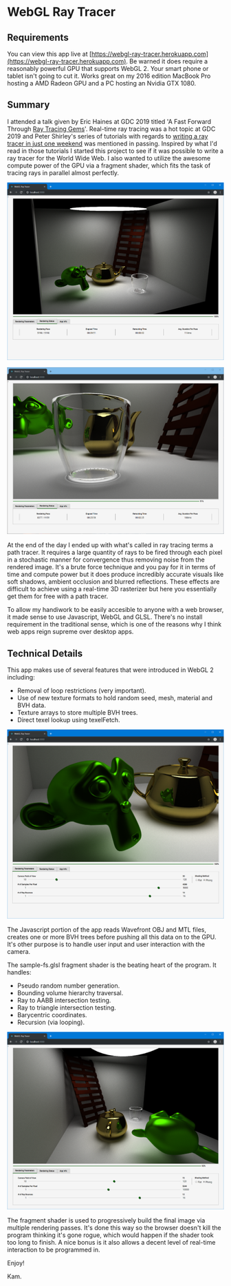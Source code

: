 # WebGL Ray Tracer

## Requirements

You can view this app live at [https://webgl-ray-tracer.herokuapp.com](https://webgl-ray-tracer.herokuapp.com). Be warned it does require a reasonably powerful GPU that supports WebGL 2. Your smart phone or tablet isn't going to cut it. Works great on my 2016 edition MacBook Pro hosting a AMD Radeon GPU and a PC hosting an Nvidia GTX 1080.

## Summary

I attended a talk given by Eric Haines at GDC 2019 titled 'A Fast Forward Through [Ray Tracing Gems](http://www.realtimerendering.com/raytracinggems)'. Real-time ray tracing was a hot topic at GDC 2019 and Peter Shirley's series of tutorials with regards to [writing a ray tracer in just one weekend](http://in1weekend.blogspot.com/2016/01/ray-tracing-in-one-weekend.html) was mentioned in passing. Inspired by what I'd read in those tutorials I started this project to see if it was possible to write a ray tracer for the World Wide Web. I also wanted to utilize the awesome compute power of the GPU via a fragment shader, which fits the task of tracing rays in parallel almost perfectly.

![shot1](./screenshots/shot1.png)

![shot2](./screenshots/shot2.png)


At the end of the day I ended up with what's called in ray tracing terms a path tracer. It requires a large quantity of rays to be fired through each pixel in a stochastic manner for convergence thus removing noise from the rendered image. It's a brute force technique and you pay for it in terms of time and compute power but it does produce incredibly accurate visuals like soft shadows, ambient occlusion and blurred reflections. These effects are difficult to achieve using a real-time 3D rasterizer but here you essentially get them for free with a path tracer.

To allow my handiwork to be easily accesible to anyone with a web browser, it made sense to use Javascript, WebGL and GLSL. There's no install requirement in the traditional sense, which is one of the reasons why I think web apps reign supreme over desktop apps.

## Technical Details

This app makes use of several features that were introduced in WebGL 2 including:
- Removal of loop restrictions (very important).
- Use of new texture formats to hold random seed, mesh, material and BVH data.
- Texture arrays to store multiple BVH trees.
- Direct texel lookup using texelFetch.


![shot3](./screenshots/shot3.png)


The Javascript portion of the app reads Wavefront OBJ and MTL files, creates one or more BVH trees before pushing all this data on to the GPU. It's other purpose is to handle user input and user interaction with the camera.

The sample-fs.glsl fragment shader is the beating heart of the program. It handles:

- Pseudo random number generation.
- Bounding volume hierarchy traversal.
- Ray to AABB intersection testing.
- Ray to triangle intersection testing.
- Barycentric coordinates.
- Recursion (via looping).


![shot4](./screenshots/shot4.png)


The fragment shader is used to progressively build the final image via multiple rendering passes. It's done this way so the browser doesn't kill the program thinking it's gone rogue, which would happen if the shader took too long to finish. A nice bonus is it also allows a decent level of real-time interaction to be programmed in.

Enjoy!

Kam.
